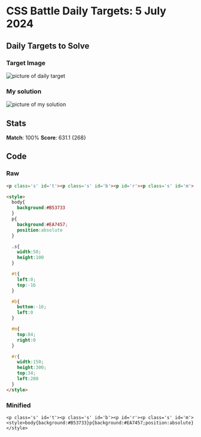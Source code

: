 

# CSS Battle Daily Targets: 5 July 2024

## Daily Targets to Solve

### Target Image

![picture of daily target](https://github.com/BekiaD/cssbattle/assets/144695091/55382c63-3188-4a26-89ab-c7093d04bfc0)


### My solution

![picture of my solution](https://github.com/BekiaD/cssbattle/assets/144695091/5562efae-a492-4be5-8321-e991d3e321a2)
## Stats

**Match**: 100%
**Score**: 631.1 {268}

## Code

### Raw

```html
<p class='s' id='t'><p class='s' id='b'><p id='r'><p class='s' id='m'>

<style>
  body{
    background:#B53733
  }
  p{
    background:#EA7457;
    position:absolute
  }

  .s{
    width:50;
    height:100
  }

  #t{
    left:0;
    top:-16
  }

  #b{
    bottom:-16;
    left:0
  }

  #m{
    top:84;
    right:0
  }

  #r{
    width:150;
    height:300;
    top:34;
    left:200
  }
</style>
```

### Minified

```
<p class='s' id='t'><p class='s' id='b'><p id='r'><p class='s' id='m'><style>body{background:#B53733}p{background:#EA7457;position:absolute}.s{width:50;height:100}#t{left:0;top:-16}#b{bottom:-16;left:0}#m{top:84;right:0}#r{width:150;height:300;top:34;left:200}</style>
```
